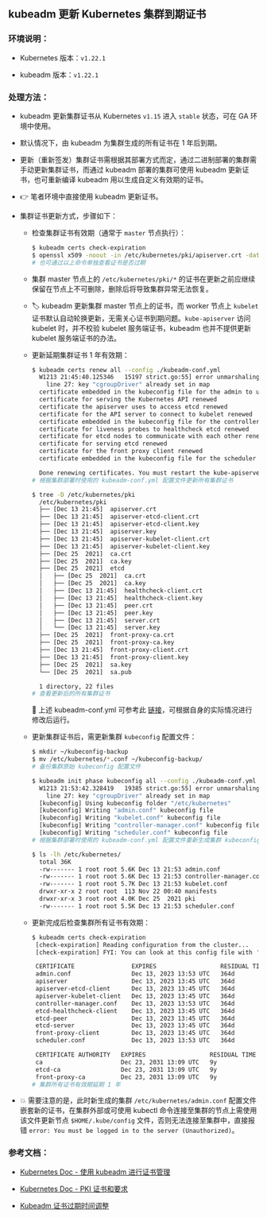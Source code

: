 ## kubeadm 更新 Kubernetes 集群到期证书

### 环境说明：

- Kubernetes 版本：`v1.22.1`

- kubeadm 版本：`v1.22.1`

### 处理方法：

- kubeadm 更新集群证书从 Kubernetes `v1.15` 进入 `stable` 状态，可在 GA 环境中使用。

- 默认情况下，由 kubeadm 为集群生成的所有证书在 1 年后到期。

- 更新（重新签发）集群证书需根据其部署方式而定，通过二进制部署的集群需手动更新集群证书，而通过 kubeadm 部署的集群可使用 kubeadm 更新证书，也可重新编译 kubeadm 用以生成自定义有效期的证书。

- 👉 笔者环境中直接使用 kubeadm 更新证书。

- 集群证书更新方式，步骤如下：
  
  - 检查集群证书有效期（通常于 `master` 节点执行）：
    
    ```bash
    $ kubeadm certs check-expiration
    $ openssl x509 -noout -in /etc/kubernetes/pki/apiserver.crt -dates
    # 也可通过以上命令单独查看证书是否过期
    ```
  
  - 集群 master 节点上的 `/etc/kubernetes/pki/*` 的证书在更新之前应继续保留在节点上不可删除，删除后将导致集群异常无法恢复。
  
  - 🏷 kubeadm 更新集群 master 节点上的证书，而 worker 节点上 `kubelet` 证书默认自动轮换更新，无需关心证书到期问题。`kube-apiserver` 访问 kubelet 时，并不校验 kubelet 服务端证书，kubeadm 也并不提供更新 kubelet 服务端证书的办法。
  
  - 更新延期集群证书 1 年有效期：
    
    ```bash
    $ kubeadm certs renew all --config ./kubeadm-conf.yml
      W1213 21:45:40.125346   15197 strict.go:55] error unmarshaling configuration schema.GroupVersionKind{Group:"kubelet.config.k8s.io", Version:"v1beta1", Kind:"KubeletConfiguration"}: error converting YAML to JSON: yaml: unmarshal errors:
        line 27: key "cgroupDriver" already set in map
      certificate embedded in the kubeconfig file for the admin to use and for kubeadm itself renewed
      certificate for serving the Kubernetes API renewed
      certificate the apiserver uses to access etcd renewed
      certificate for the API server to connect to kubelet renewed
      certificate embedded in the kubeconfig file for the controller manager to use renewed
      certificate for liveness probes to healthcheck etcd renewed
      certificate for etcd nodes to communicate with each other renewed
      certificate for serving etcd renewed
      certificate for the front proxy client renewed
      certificate embedded in the kubeconfig file for the scheduler manager to use renewed
    
      Done renewing certificates. You must restart the kube-apiserver, kube-controller-manager, kube-scheduler and etcd, so that they can use the new certificates.
    # 根据集群部署时使用的 kubeadm-conf.yml 配置文件更新所有集群证书
    
    $ tree -D /etc/kubernetes/pki
      /etc/kubernetes/pki
      ├── [Dec 13 21:45]  apiserver.crt
      ├── [Dec 13 21:45]  apiserver-etcd-client.crt
      ├── [Dec 13 21:45]  apiserver-etcd-client.key
      ├── [Dec 13 21:45]  apiserver.key
      ├── [Dec 13 21:45]  apiserver-kubelet-client.crt
      ├── [Dec 13 21:45]  apiserver-kubelet-client.key
      ├── [Dec 25  2021]  ca.crt
      ├── [Dec 25  2021]  ca.key
      ├── [Dec 25  2021]  etcd
      │   ├── [Dec 25  2021]  ca.crt
      │   ├── [Dec 25  2021]  ca.key
      │   ├── [Dec 13 21:45]  healthcheck-client.crt
      │   ├── [Dec 13 21:45]  healthcheck-client.key
      │   ├── [Dec 13 21:45]  peer.crt
      │   ├── [Dec 13 21:45]  peer.key
      │   ├── [Dec 13 21:45]  server.crt
      │   └── [Dec 13 21:45]  server.key
      ├── [Dec 25  2021]  front-proxy-ca.crt
      ├── [Dec 25  2021]  front-proxy-ca.key
      ├── [Dec 13 21:45]  front-proxy-client.crt
      ├── [Dec 13 21:45]  front-proxy-client.key
      ├── [Dec 25  2021]  sa.key
      └── [Dec 25  2021]  sa.pub
    
      1 directory, 22 files
    # 查看更新后的所有集群证书
    ```
    
    🔗 上述 kubeadm-conf.yml 可参考此 [链接](https://github.com/Alberthua-Perl/kani/blob/main/files/kube-utils/kubeadm-conf.yml)，可根据自身的实际情况进行修改后运行。
  
  - 更新集群证书后，需更新集群 `kubeconfig` 配置文件：
    
    ```bash
    $ mkdir ~/kubeconfig-backup
    $ mv /etc/kubernetes/*.conf ~/kubeconfig-backup/
    # 备份集群原始 kubeconfig 配置文件
    
    $ kubeadm init phase kubeconfig all --config ./kubeadm-conf.yml 
      W1213 21:53:42.328419   19385 strict.go:55] error unmarshaling configuration schema.GroupVersionKind{Group:"kubelet.config.k8s.io", Version:"v1beta1", Kind:"KubeletConfiguration"}: error converting YAML to JSON: yaml: unmarshal errors:
        line 27: key "cgroupDriver" already set in map
      [kubeconfig] Using kubeconfig folder "/etc/kubernetes"
      [kubeconfig] Writing "admin.conf" kubeconfig file
      [kubeconfig] Writing "kubelet.conf" kubeconfig file
      [kubeconfig] Writing "controller-manager.conf" kubeconfig file
      [kubeconfig] Writing "scheduler.conf" kubeconfig file
    # 根据集群部署时使用的 kubeadm-conf.yml 配置文件重新生成集群 kubeconfig 配置文件
    
    $ ls -lh /etc/kubernetes/
      total 36K
      -rw------- 1 root root 5.6K Dec 13 21:53 admin.conf
      -rw------- 1 root root 5.6K Dec 13 21:53 controller-manager.conf
      -rw------- 1 root root 5.7K Dec 13 21:53 kubelet.conf
      drwxr-xr-x 2 root root  113 Nov 22 00:40 manifests
      drwxr-xr-x 3 root root 4.0K Dec 25  2021 pki
      -rw------- 1 root root 5.5K Dec 13 21:53 scheduler.conf
    ```
  
  - 更新完成后检查集群所有证书有效期：
    
    ```bash
    $ kubeadm certs check-expiration
     [check-expiration] Reading configuration from the cluster...
     [check-expiration] FYI: You can look at this config file with 'kubectl -n kube-system get cm kubeadm-config -o yaml'
    
     CERTIFICATE                EXPIRES                  RESIDUAL TIME   CERTIFICATE AUTHORITY   EXTERNALLY MANAGED
     admin.conf                 Dec 13, 2023 13:53 UTC   364d                                    no      
     apiserver                  Dec 13, 2023 13:45 UTC   364d            ca                      no      
     apiserver-etcd-client      Dec 13, 2023 13:45 UTC   364d            etcd-ca                 no      
     apiserver-kubelet-client   Dec 13, 2023 13:45 UTC   364d            ca                      no      
     controller-manager.conf    Dec 13, 2023 13:53 UTC   364d                                    no      
     etcd-healthcheck-client    Dec 13, 2023 13:45 UTC   364d            etcd-ca                 no      
     etcd-peer                  Dec 13, 2023 13:45 UTC   364d            etcd-ca                 no      
     etcd-server                Dec 13, 2023 13:45 UTC   364d            etcd-ca                 no      
     front-proxy-client         Dec 13, 2023 13:45 UTC   364d            front-proxy-ca          no      
     scheduler.conf             Dec 13, 2023 13:53 UTC   364d                                    no      
    
     CERTIFICATE AUTHORITY   EXPIRES                  RESIDUAL TIME   EXTERNALLY MANAGED
     ca                      Dec 23, 2031 13:09 UTC   9y              no      
     etcd-ca                 Dec 23, 2031 13:09 UTC   9y              no      
     front-proxy-ca          Dec 23, 2031 13:09 UTC   9y              no
    # 集群所有证书有效期延期 1 年
    ```

- 💥 需要注意的是，此时新生成的集群 `/etc/kubernetes/admin.conf` 配置文件嵌套新的证书，在集群外部或可使用 kubectl 命令连接至集群的节点上需使用该文件更新节点 `$HOME/.kube/config` 文件，否则无法连接至集群中，直接报错 `error: You must be logged in to the server (Unauthorized)`。

### 参考文档：

- [Kubernetes Doc - 使用 kubeadm 进行证书管理](https://kubernetes.io/zh-cn/docs/tasks/administer-cluster/kubeadm/kubeadm-certs/)

- [Kubernetes Doc - PKI 证书和要求](https://kubernetes.io/zh-cn/docs/setup/best-practices/certificates/)

- [Kubeadm 证书过期时间调整](https://www.cnblogs.com/skymyyang/p/11093686.html)
